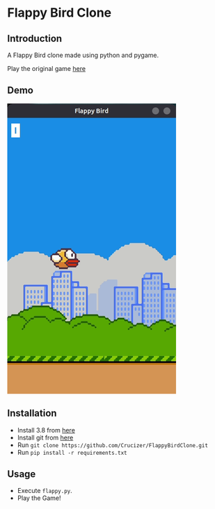 # Flappy Bird Clone

## Introduction
A Flappy Bird clone made using python and pygame.

Play the original game [here](https://flappybird.io/)

## Demo
![Flappy Bird Game Demo](demo.gif)


## Installation
* Install 3.8 from [here](https://www.python.org/downloads/release/python-382/)
* Install git from [here](https://git-scm.com/downloads)
* Run `git clone https://github.com/Crucizer/FlappyBirdClone.git`
* Run `pip install -r requirements.txt`

## Usage
* Execute `flappy.py`.
* Play the Game!